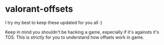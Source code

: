 # valorant-offsets
I try my best to keep these updated for you all :)

Keep in mind you shouldn't be hacking a game, especially if it's againsts it's TOS. This is strictly for you to understand how offsets work in game.
